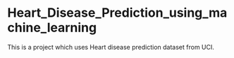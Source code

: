 # Heart_Disease_Prediction_using_machine_learning
This is a project which uses Heart disease prediction dataset from UCI.
